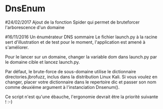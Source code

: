 # DnsEnum

#24/02/2017
Ajout de la fonction Spider qui permet de bruteforcer l'arborescence d'un domaine


#16/11/2016
Un énumérateur DNS sommaire
Le fichier launch.py à la racine sert d'illustration et de test pour le moment, l'application est amené à s'améliorer.

Pour le lancer sur un domaine, changer la variable dom dans launch.py par le domaine cible et lancez launch.py.

Par défaut, le brute-force de sous-domaine utilise le dictionnaire directories.jbrofuzz, inclus dans la distribution Linux Kali. Si vous voulez en changer, placer votre dictionnaire dans le repertoire dic et passer son nom comme deuxiéme argument à l'instanciation Dnsenum().

Ce script n'est qu'une ébauche, l'ergonomie devrait être la priorité suivante ! :-)

